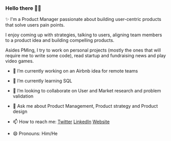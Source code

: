 ### Hello there 👋🏾

✨ I'm a Product Manager passionate about building user-centric products that solve users pain points.

I enjoy coming up with strategies, talking to users, aligning team members to a product idea and building compelling products.

Asides PMing, I try to work on personal projects (mostly the ones that will require me to write some code), read startup and fundraising news and play video games.

- 🔭 I’m currently working on an Airbnb idea for remote teams
- 🌱 I’m currently learning SQL
- 👯 I’m looking to collaborate on User and Market research and problem validation
- 💬 Ask me about Product Management, Product strategy and Product design
- 📫 How to reach me:  [Twitter](https://twitter.com/steve_dammy) [LinkedIn](https://linkedin.com/in/damilola-ajiboye) [Website](https://damilolaa.xyz)

- 😄 Pronouns: Him/He

